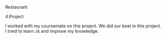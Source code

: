 Restaurant

4.Project


I worked with my coursemate on this project. We did our best in this project. I tried to learn Js and improve my knowledge.
